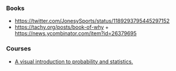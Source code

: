 ### Books

- https://twitter.com/JonesySports/status/1189293795445297152
- https://tachy.org/posts/book-of-why + https://news.ycombinator.com/item?id=26379695

### Courses

- [A visual introduction to probability and statistics.](https://seeing-theory.brown.edu)
